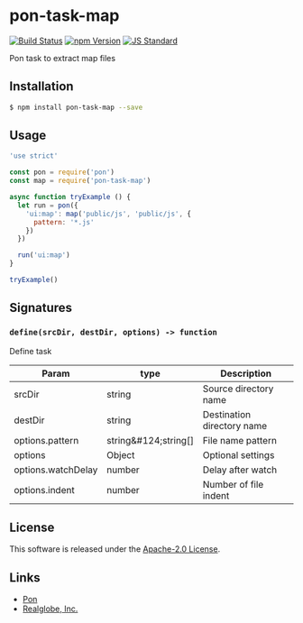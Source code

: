 pon-task-map
==========

<!---
This file is generated by ape-tmpl. Do not update manually.
--->

<!-- Badge Start -->
<a name="badges"></a>

[![Build Status][bd_travis_shield_url]][bd_travis_url]
[![npm Version][bd_npm_shield_url]][bd_npm_url]
[![JS Standard][bd_standard_shield_url]][bd_standard_url]

[bd_repo_url]: https://github.com/realglobe-Inc/pon-task-map
[bd_travis_url]: http://travis-ci.org/realglobe-Inc/pon-task-map
[bd_travis_shield_url]: http://img.shields.io/travis/realglobe-Inc/pon-task-map.svg?style=flat
[bd_travis_com_url]: http://travis-ci.com/realglobe-Inc/pon-task-map
[bd_travis_com_shield_url]: https://api.travis-ci.com/realglobe-Inc/pon-task-map.svg?token=
[bd_license_url]: https://github.com/realglobe-Inc/pon-task-map/blob/master/LICENSE
[bd_codeclimate_url]: http://codeclimate.com/github/realglobe-Inc/pon-task-map
[bd_codeclimate_shield_url]: http://img.shields.io/codeclimate/github/realglobe-Inc/pon-task-map.svg?style=flat
[bd_codeclimate_coverage_shield_url]: http://img.shields.io/codeclimate/coverage/github/realglobe-Inc/pon-task-map.svg?style=flat
[bd_gemnasium_url]: https://gemnasium.com/realglobe-Inc/pon-task-map
[bd_gemnasium_shield_url]: https://gemnasium.com/realglobe-Inc/pon-task-map.svg
[bd_npm_url]: http://www.npmjs.org/package/pon-task-map
[bd_npm_shield_url]: http://img.shields.io/npm/v/pon-task-map.svg?style=flat
[bd_standard_url]: http://standardjs.com/
[bd_standard_shield_url]: https://img.shields.io/badge/code%20style-standard-brightgreen.svg

<!-- Badge End -->


<!-- Description Start -->
<a name="description"></a>

Pon task to extract map files

<!-- Description End -->


<!-- Overview Start -->
<a name="overview"></a>



<!-- Overview End -->


<!-- Sections Start -->
<a name="sections"></a>

<!-- Section from "doc/guides/01.Installation.md.hbs" Start -->

<a name="section-doc-guides-01-installation-md"></a>

Installation
-----

```bash
$ npm install pon-task-map --save
```


<!-- Section from "doc/guides/01.Installation.md.hbs" End -->

<!-- Section from "doc/guides/02.Usage.md.hbs" Start -->

<a name="section-doc-guides-02-usage-md"></a>

Usage
---------

```javascript
'use strict'

const pon = require('pon')
const map = require('pon-task-map')

async function tryExample () {
  let run = pon({
    'ui:map': map('public/js', 'public/js', {
      pattern: '*.js'
    })
  })

  run('ui:map')
}

tryExample()

```


<!-- Section from "doc/guides/02.Usage.md.hbs" End -->

<!-- Section from "doc/guides/03.Signature.md.hbs" Start -->

<a name="section-doc-guides-03-signature-md"></a>

Signatures
---------


### `define(srcDir, destDir, options) -> function`

Define task

| Param | type | Description |
| ---- | --- | ----------- |
| srcDir | string |  Source directory name |
| destDir | string |  Destination directory name |
| options.pattern | string&amp;#124;string[] |  File name pattern |
| options | Object |  Optional settings |
| options.watchDelay | number |  Delay after watch |
| options.indent | number |  Number of file indent |



<!-- Section from "doc/guides/03.Signature.md.hbs" End -->


<!-- Sections Start -->


<!-- LICENSE Start -->
<a name="license"></a>

License
-------
This software is released under the [Apache-2.0 License](https://github.com/realglobe-Inc/pon-task-map/blob/master/LICENSE).

<!-- LICENSE End -->


<!-- Links Start -->
<a name="links"></a>

Links
------

+ [Pon][pon_url]
+ [Realglobe, Inc.][realglobe,_inc__url]

[pon_url]: https://github.com/realglobe-Inc/pon
[realglobe,_inc__url]: http://realglobe.jp

<!-- Links End -->
